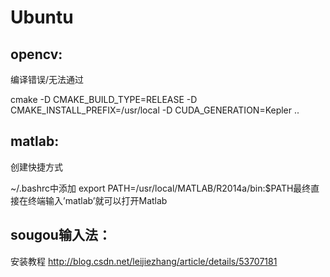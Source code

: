 # Ubuntu




## opencv:

  编译错误/无法通过
  
  cmake -D CMAKE_BUILD_TYPE=RELEASE -D CMAKE_INSTALL_PREFIX=/usr/local -D CUDA_GENERATION=Kepler ..

## matlab:  

  创建快捷方式
  
  ~/.bashrc中添加 export PATH=/usr/local/MATLAB/R2014a/bin:$PATH最终直接在终端输入’matlab’就可以打开Matlab

## sougou输入法：

  安装教程 http://blog.csdn.net/leijiezhang/article/details/53707181
